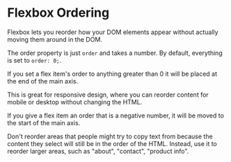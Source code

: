 # Flexbox Ordering

Flexbox lets you reorder how your DOM elements appear without actually moving them around in the DOM.

The order property is just `order` and takes a number. By default, everything is set to `order: 0;`.

If you set a flex item's order to anything greater than 0 it will be placed at the end of the main axis.

This is great for responsive design, where you can reorder content for mobile or desktop without changing the HTML.

If you give a flex item an order that is a negative number, it will be moved to the start of the main axis.

Don't reorder areas that people might try to copy text from because the content they select will still be in the order of the HTML. Instead, use it to reorder larger areas, such as "about", "contact", "product info".
